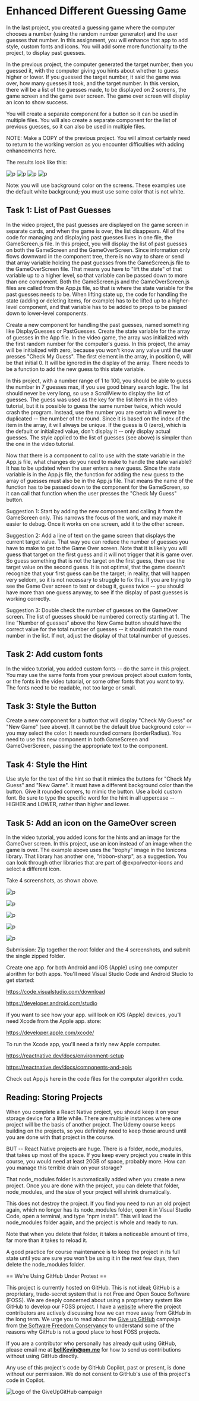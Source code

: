 # Enhanced Different Guessing Game

In the last project, you created a guessing game where the computer chooses a number (using the random number generator) and the user guesses that number. In this assignment, you will enhance that app to add style, custom fonts and icons. You will add some more functionality to the project, to display past guesses. 

In the previous project, the computer generated the target number, then you guessed it, with the computer giving you hints about whether to guess higher or lower. If you guessed the target number, it said the game was over, how many guesses it took, and the target number. In this version, there will be a list of the guesses made, to be displayed on 2 screens, the game screen and the game over screen. The game over screen will display an icon to show success. 

You will create a separate component for a button so it can be used in multiple files. You will also create a separate component for the list of previous guesses, so it can also be used in multiple files.

NOTE: Make a COPY of the previous project. You will almost certainly need to return to the working version as you encounter difficulties with adding enhancements here. 

The results look like this:

![p](https://github.com/bell-kevin/enhancedDifferentGuessingGame/blob/main/pics/1.PNG) ![p](https://github.com/bell-kevin/enhancedDifferentGuessingGame/blob/main/pics/2.PNG) ![p](https://github.com/bell-kevin/enhancedDifferentGuessingGame/blob/main/pics/3.PNG) ![p](https://github.com/bell-kevin/enhancedDifferentGuessingGame/blob/main/pics/4.PNG)

Note: you will use background color on the screens. These examples use the default white background; you must use some color that is not white.

 

## Task 1: List of Past Guesses

In the video project, the past guesses are displayed on the game screen in separate cards, and when the game is over, the list disappears. All of the code for managing and displaying past guesses lives in one file, the GameScreen.js file. In this project, you will display the list of past guesses on both the GameScreen and the GameOverScreen. Since information only flows downward in the component tree, there is no way to share or send that array variable holding the past guesses from the GameScreen.js file to the GameOverScreen file. That means you have to "lift the state" of that variable up to a higher level, so that variable can be passed down to more than one component. Both the GameScreen.js and the GameOverScreen.js files are called from the App.js file, so that is where the state variable for the past guesses needs to be. When lifting state up, the code for handling the state (adding or deleting items, for example) has to be lifted up to a higher-level component, and that variable has to be added to props to be passed down to lower-level components.

Create a new component for handling the past guesses, named something like DisplayGuesses or PastGuesses. Create the state variable for the array of guesses in the App file. In the video game, the array was initialized with the first random number for the computer's guess. In this project, the array will be initialized with zero, because you won't know any value until the user presses "Check My Guess". The first element in the array, in position 0, will be that initial 0. It will be ignored in the display of the array. There needs to be a function to add the new guess to this state variable. 

In this project, with a number range of 1 to 100, you should be able to guess the number in 7 guesses max, if you use good binary search logic. The list should never be very long, so use a ScrollView to display the list of guesses. The guess was used as the key for the list items in the video tutorial, but it is possible to guess the same number twice, which would crash the program. Instead, use the number you are certain will never be duplicated -- the number of the round. Since it is based on the index of the item in the array, it will always be unique. If the guess is 0 (zero), which is the default or initialized value, don't display it -- only display actual guesses. The style applied to the list of guesses (see above) is simpler than the one in the video tutorial.

Now that there is a component to call to use with the state variable in the App.js file, what changes do you need to make to handle the state variable? It has to be updated when the user enters a new guess. Since the state variable is in the App.js file, the function for adding the new guess to the array of guesses must also be in the App.js file. That means the name of the function has to be passed down to the component for the GameScreen, so it can call that function when the user presses the "Check My Guess" button.

Suggestion 1: Start by adding the new component and calling it from the GameScreen only. This narrows the focus of the work, and may make it easier to debug. Once it works on one screen, add it to the other screen.

Suggestion 2: Add a line of text on the game screen that displays the current target value. That way you can reduce the number of guesses you have to make to get to the Game Over screen. Note that it is likely you will guess that target on the first guess and it will not trigger that it is game over. So guess something that is not the target on the first guess, then use the target value on the second guess. It is not optimal, that the game doesn't recognize that your first guess can be the target; in reality, that will happen very seldom, so it is not necessary to struggle to fix this. If you are trying to see the Game Over screen to test or debug it, guess twice -- you should have more than one guess anyway, to see if the display of past guesses is working correctly.

Suggestion 3: Double check the number of guesses on the GameOver screen. The list of guesses should be numbered correctly starting at 1. The line "Number of guesses" above the New Game button should have the correct value for the total number of guesses -- it should match the round number in the list. If not, adjust the display of that total number of guesses.

## Task 2: Add custom fonts

In the video tutorial, you added custom fonts -- do the same in this project. You may use the same fonts from your previous project about custom fonts, or the fonts in the video tutorial, or some other fonts that you want to try. The fonts need to be readable, not too large or small.

## Task 3: Style the Button

Create a new component for a button that will display "Check My Guess" or "New Game" (see above). It cannot be the default blue background color -- you may select the color. It needs rounded corners (borderRadius). You need to use this new component in both GameScreen and GameOverScreen, passing the appropriate text to the component.

## Task 4: Style the Hint

Use style for the text of the hint so that it mimics the buttons for "Check My Guess" and "New Game". It must have a different background color than the button. Give it rounded corners, to mimic the button. Use a bold custom font. Be sure to type the specific word for the hint in all uppercase -- HIGHER and LOWER, rather than higher and lower.

## Task 5: Add an icon on the GameOver screen

In the video tutorial, you added icons for the hints and an image for the GameOver screen. In this project, use an icon instead of an image when the game is over. The example above uses the "trophy" image in the Ionicons library. That library has another one, "ribbon-sharp", as a suggestion. You can look through other libraries that are part of @expo/vector-icons and select a different icon.

Take 4 screenshots, as shown above.

![p](https://github.com/bell-kevin/enhancedDifferentGuessingGame/blob/main/screenshots/Screenshot%20from%202023-03-04%2009-28-16.png)

![p](https://github.com/bell-kevin/enhancedDifferentGuessingGame/blob/main/screenshots/Screenshot%20from%202023-03-04%2009-28-34.png)

![p](https://github.com/bell-kevin/enhancedDifferentGuessingGame/blob/main/screenshots/Screenshot%20from%202023-03-04%2009-33-15.png)

![p](https://github.com/bell-kevin/enhancedDifferentGuessingGame/blob/main/screenshots/Screenshot%20from%202023-03-04%2009-33-41.png)

![p](https://github.com/bell-kevin/enhancedDifferentGuessingGame/blob/main/screenshots/Screenshot%20from%202023-03-04%2009-35-17.png)

Submission: Zip together the root folder and the 4 screenshots, and submit the single zipped folder.

Create one app. for both Android and iOS (Apple) using one computer alorithm for both apps. You'll need Visual Studio Code and Android Studio to get started:

https://code.visualstudio.com/download

https://developer.android.com/studio

If you want to see how your app. will look on iOS (Apple) devices, you'll need Xcode from the Apple app. store:

https://developer.apple.com/xcode/

To run the Xcode app, you'll need a fairly new Apple computer.

https://reactnative.dev/docs/environment-setup

https://reactnative.dev/docs/components-and-apis

Check out App.js here in the code files for the computer algorithm code.

## Reading: Storing Projects

When you complete a React Native project, you should keep it on your storage device for a little while. There are multiple instances where one project will be the basis of another project. The Udemy course keeps building on the projects, so you definitely need to keep those around until you are done with that project in the course.

BUT -- React Native projects are huge. There is a folder, node_modules, that takes up most of the space. If you keep every project you create in this course, you would need at least 20GB of space, probably more. How can you manage this terrible drain on your storage?

That node_modules folder is automatically added when you create a new project. Once you are done with the project, you can delete that folder, node_modules, and the size of your project will shrink dramatically.

This does not destroy the project. If you find you need to run an old project again, which no longer has its node_modules folder, open it in Visual Studio Code, open a terminal, and type "npm install". This will load the node_modules folder again, and the project is whole and ready to run.

Note that when you delete that folder, it takes a noticeable amount of time, far more than it takes to reload it.

A good practice for course maintenance is to keep the project in its full state until you are sure you won't be using it in the next few days, then delete the node_modules folder.

== We're Using GitHub Under Protest ==

This project is currently hosted on GitHub.  This is not ideal; GitHub is a
proprietary, trade-secret system that is not Free and Open Souce Software
(FOSS).  We are deeply concerned about using a proprietary system like GitHub
to develop our FOSS project. I have a [website](https://bellKevin.me) where the
project contributors are actively discussing how we can move away from GitHub
in the long term.  We urge you to read about the [Give up GitHub](https://GiveUpGitHub.org) campaign 
from [the Software Freedom Conservancy](https://sfconservancy.org) to understand some of the reasons why GitHub is not 
a good place to host FOSS projects.

If you are a contributor who personally has already quit using GitHub, please
email me at **bellKevin@pm.me** for how to send us contributions without
using GitHub directly.

Any use of this project's code by GitHub Copilot, past or present, is done
without our permission.  We do not consent to GitHub's use of this project's
code in Copilot.

![Logo of the GiveUpGitHub campaign](https://sfconservancy.org/img/GiveUpGitHub.png)

